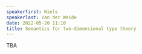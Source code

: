 ```yaml
---
speakerfirst: Niels
speakerlast: Van der Weide
date: 2022-05-20 11:10
title: Semantics for two-dimensional type theory
---
```


TBA
